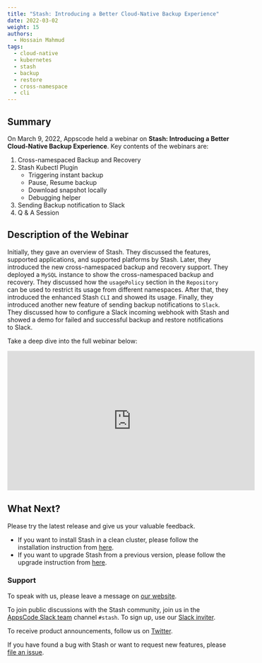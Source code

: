 ```yaml
---
title: "Stash: Introducing a Better Cloud-Native Backup Experience"
date: 2022-03-02
weight: 15
authors:
  - Hossain Mahmud
tags:
  - cloud-native
  - kubernetes
  - stash
  - backup
  - restore
  - cross-namespace
  - cli
---
```


## Summary
On March 9, 2022, Appscode held a webinar on **Stash: Introducing a Better Cloud-Native Backup Experience**. Key contents of the webinars are:
1) Cross-namespaced Backup and Recovery
2) Stash Kubectl Plugin
    * Triggering instant backup
    * Pause, Resume backup
    * Download snapshot locally
    * Debugging helper
3) Sending Backup notification to Slack
4) Q & A Session

## Description of the Webinar
Initially, they gave an overview of Stash. They discussed the features, supported applications, and supported platforms by Stash.
Later, they introduced the new cross-namespaced backup and recovery support. They deployed a `MySQL` instance to show the cross-namespaced backup and recovery. They discussed how the `usagePolicy` section in the `Repository` can be used to restrict its usage from different namespaces. After that, they introduced the enhanced Stash `CLI` and showed its usage. Finally, they introduced another new feature of sending backup notifications to `Slack`. They discussed how to configure a Slack incoming webhook with Stash and showed a demo for failed and successful backup and restore notifications to Slack.


  Take a deep dive into the full webinar below:

<iframe width="560" height="315" src="https://www.youtube.com/embed/ncBLVn8XnNw" title="YouTube video player" frameborder="0" allow="accelerometer; autoplay; clipboard-write; encrypted-media; gyroscope; picture-in-picture" allowfullscreen></iframe>

## What Next?

Please try the latest release and give us your valuable feedback.

- If you want to install Stash in a clean cluster, please follow the installation instruction from [here](https://stash.run/docs/latest/setup/).
- If you want to upgrade Stash from a previous version, please follow the upgrade instruction from [here](https://stash.run/docs/latest/setup/upgrade/).

### Support

To speak with us, please leave a message on [our website](https://appscode.com/contact/).

To join public discussions with the Stash community, join us in the [AppsCode Slack team](https://appscode.slack.com/messages/C8NCX6N23/details/) channel `#stash`. To sign up, use our [Slack inviter](https://slack.appscode.com/).

To receive product announcements, follow us on [Twitter](https://twitter.com/KubeStash).

If you have found a bug with Stash or want to request new features, please [file an issue](https://github.com/stashed/project/issues/new).

